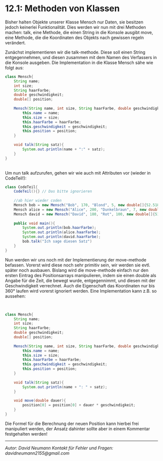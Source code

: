 # 12.1: Methoden von Klassen
Bisher halten Objekte unserer Klasse Mensch nur Daten, sie besitzen jedoch keinerlei Funktionalität. Dies werden wir nun mit drei Methoden machen:
talk, eine Methode, die einen String in die Konsole ausgibt
move, eine Methode, die die Koordinaten des Objekts nach gewissen regeln verändert.

Zunächst implementieren wir die talk-methode. Diese soll einen String entgegennehmen, und diesen zusammen mit dem Namen des Verfassers in die Konsole ausgeben. Die Implementation in die Klasse Mensch sähe wie folgt aus:

```java
class Mensch{  
	String name;
    int size;  
    String haarFarbe;  
    double geschwindigkeit;  
    double[] position;  
  
    Mensch(String name, int size, String haarFarbe, double geschwindigkeit, double[] position){  
	    this.name = name;
        this.size = size;  
        this.haarFarbe = haarFarbe;  
        this.geschwindigkeit = geschwindigkeit;  
        this.position = position;  
    }    
    
    void talk(String satz){  
        System.out.println(name + ":" + satz);  
    }
}
```
<div style="page-break-after: always; visibility: hidden">
\pagebreak
</div>
Um nun talk aufzurufen, gehen wir wie auch mit Attributen vor (wieder in CodeTeil!):

```java
class CodeTeil{  
    CodeTeil(){} // Das bitte ignorieren  
  
    //ab hier wieder coden
    Mensch bob = new Mensch("Bob", 170, "Blond", 5, new double[]{52.51868697050777, 13.376152203432627});  
    Mensch alice = new Mensch("Alice", 200, "Dunkelbraun", 7, new double[]{49.013163202083504, 8.401971322585181});  
    Mensch david = new Mensch("David", 180, "Rot", 100, new double[]{51.50510286180915, 11.96363985222662});  
  
    public void main(){  
        System.out.println(bob.haarFarbe);  
        System.out.println(alice.haarFarbe);  
        System.out.println(david.haarFarbe); 
        bob.talk("Ich sage diesen Satz")
    }
}
```

Nun werden wir uns noch mit der Implementierung der move-methode befassen. Vorerst wird diese noch sehr primitiv sein, wir werden sie evtl. später noch ausbauen. Bislang wird die move-methode einfach nur den ersten Eintrag des Positionsarrays manipulieren, indem sie einen double als Angabe für die Zeit, die bewegt wurde, entgegennimmt, und diesen mit der Geschwindigkeit verrechnet. Auch die Eigenschaft das Koordinaten nur bis 360° laufen wird vorerst ignoriert werden. Eine Implementation kann z.B. so aussehen:
<div style="page-break-after: always; visibility: hidden">
\pagebreak
</div>

```java
class Mensch{  
    String name;  
    int size;  
    String haarFarbe;  
    double geschwindigkeit;  
    double[] position;  
    
    Mensch(String name, int size, String haarFarbe, double geschwindigkeit, double[] position){  
        this.name = name;  
        this.size = size;  
        this.haarFarbe = haarFarbe;  
        this.geschwindigkeit = geschwindigkeit;  
        this.position = position;  
    }  
    
    void talk(String satz){  
        System.out.println(name + ": " + satz);  
    }
    
	void move(double dauer){  
	    position[0] = position[0] + dauer * geschwindigkeit;  
	}
}
```

Die Formel für die Berechnung der neuen Position kann hierbei frei manipuliert werden, der Ansatz dahinter sollte aber in einem Kommentar festgehalten werden!
<br />

---
_Autor: David Neumann_
_Kontakt für Fehler und Fragen: davidneumann2155@gmail.com_